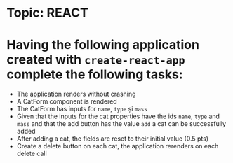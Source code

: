 # Topic: REACT

# Having the following application created with `create-react-app` complete the following tasks:
- The application renders without crashing
- A CatForm component is rendered
- The CatForm has inputs for `name`, `type` și `mass`
- Given that the inputs for the cat properties have the ids `name`, `type` and `mass` and that the add button has the value `add` a cat can be successfully added
- After adding a cat, the fields are reset to their initial value (0.5 pts)
- Create a delete button on each cat, the application rerenders on each delete call